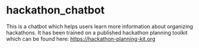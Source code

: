 # hackathon_chatbot
This is a chatbot which helps users learn more information about organizing hackathons. It has been trained on a published hackathon planning toolkit which can be found here: https://hackathon-planning-kit.org
